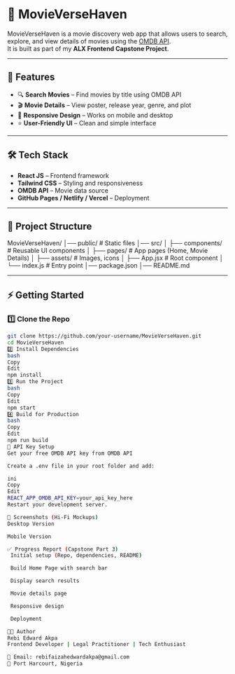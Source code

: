 # 🎥 MovieVerseHaven

MovieVerseHaven is a movie discovery web app that allows users to search, explore, and view details of movies using the [OMDB API](https://www.omdbapi.com/).  
It is built as part of my **ALX Frontend Capstone Project**.

---

## 🚀 Features
- 🔍 **Search Movies** – Find movies by title using OMDB API  
- 🎬 **Movie Details** – View poster, release year, genre, and plot  
- 📱 **Responsive Design** – Works on mobile and desktop  
- ⭐ **User-Friendly UI** – Clean and simple interface  

---

## 🛠️ Tech Stack
- **React JS** – Frontend framework  
- **Tailwind CSS** – Styling and responsiveness  
- **OMDB API** – Movie data source  
- **GitHub Pages / Netlify / Vercel** – Deployment  

---

## 📂 Project Structure
MovieVerseHaven/
│── public/ # Static files
│── src/
│ ├── components/ # Reusable UI components
│ ├── pages/ # App pages (Home, Movie Details)
│ ├── assets/ # Images, icons
│ ├── App.jsx # Root component
│ └── index.js # Entry point
│── package.json
│── README.md

---

## ⚡ Getting Started

### 1️⃣ Clone the Repo
```bash
git clone https://github.com/your-username/MovieVerseHaven.git
cd MovieVerseHaven
2️⃣ Install Dependencies
bash
Copy
Edit
npm install
3️⃣ Run the Project
bash
Copy
Edit
npm start
4️⃣ Build for Production
bash
Copy
Edit
npm run build
🔑 API Key Setup
Get your free OMDB API key from OMDB API

Create a .env file in your root folder and add:

ini
Copy
Edit
REACT_APP_OMDB_API_KEY=your_api_key_here
Restart your development server.

📸 Screenshots (Hi-Fi Mockups)
Desktop Version

Mobile Version

✅ Progress Report (Capstone Part 3)
 Initial setup (Repo, dependencies, README)

 Build Home Page with search bar

 Display search results

 Movie details page

 Responsive design

 Deployment

👩‍💻 Author
Rebi Edward Akpa
Frontend Developer | Legal Practitioner | Tech Enthusiast

📧 Email: rebifaizahedwardakpa@gmail.com
📍 Port Harcourt, Nigeria
